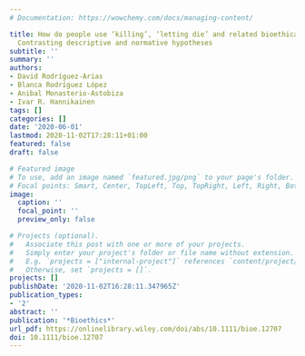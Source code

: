 ```yaml
---
# Documentation: https://wowchemy.com/docs/managing-content/

title: How do people use ‘killing’, ‘letting die’ and related bioethical concepts?
  Contrasting descriptive and normative hypotheses
subtitle: ''
summary: ''
authors:
- David Rodríguez‐Arias
- Blanca Rodríguez López
- Anibal Monasterio‐Astobiza
- Ivar R. Hannikainen
tags: []
categories: []
date: '2020-06-01'
lastmod: 2020-11-02T17:28:11+01:00
featured: false
draft: false

# Featured image
# To use, add an image named `featured.jpg/png` to your page's folder.
# Focal points: Smart, Center, TopLeft, Top, TopRight, Left, Right, BottomLeft, Bottom, BottomRight.
image:
  caption: ''
  focal_point: ''
  preview_only: false

# Projects (optional).
#   Associate this post with one or more of your projects.
#   Simply enter your project's folder or file name without extension.
#   E.g. `projects = ["internal-project"]` references `content/project/deep-learning/index.md`.
#   Otherwise, set `projects = []`.
projects: []
publishDate: '2020-11-02T16:28:11.347965Z'
publication_types:
- '2'
abstract: ''
publication: '*Bioethics*'
url_pdf: https://onlinelibrary.wiley.com/doi/abs/10.1111/bioe.12707
doi: 10.1111/bioe.12707
---
```

